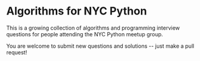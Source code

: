 # Algorithms for NYC Python

This is a growing collection of algorithms and programming interview questions for people attending the NYC Python meetup group.

You are welcome to submit new questions and solutions -- just make a pull request!
